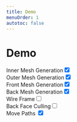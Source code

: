 ```yaml
---
title: Demo
menuOrder: 1
autotoc: false
---
```


# Demo
<style>
#paths {
    -ms-transform: rotate(180deg); /* IE 9 */
    -webkit-transform: rotate(180deg); /* Safari */
    transform: rotate(180deg); /* Standard syntax */
    margin: auto;
}
</style>

<script src="./holes-in.js"></script>
<script src="./babylonjs/babylon.js"></script>
<script src="./ui.js"></script>

<canvas id="babylon" width="512" height="256" ></canvas>
<canvas id="paths" width="256" height="256"  align=center ></canvas>

<div id ="form">

<div><label>Inner Mesh Generation<input type="checkbox" data-target="inMesh" checked="true"></label></div>
<div><label>Outer Mesh Generation<input type="checkbox" data-target="outMesh" checked="true"></label></div>
<div><label>Front Mesh Generation<input type="checkbox" data-target="frontMesh" checked="true"></label></div>
<div><label>Back Mesh Generation<input type="checkbox" data-target="backMesh" checked="true"></label></div>
<div><label>Wire Frame<input type="checkbox" data-target="wireframe"></label></div>
<div><label>Back Face Culling<input type="checkbox" data-target="backFaceCulling"></label></div>
<div><label>Move Paths <input type="checkbox" data-target="animate" checked="true"></label></div>






</div>

<script>window.onload=initBabylon</script>
